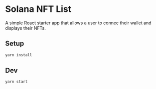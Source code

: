 # Solana NFT List

A simple React starter app that allows a user to connec their wallet and displays their NFTs.

## Setup

```bash
yarn install
```

## Dev

```bash
yarn start
```
